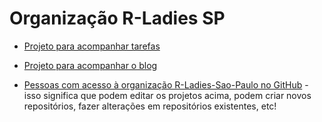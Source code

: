 # Organização R-Ladies SP


- [Projeto para acompanhar tarefas](https://github.com/orgs/R-Ladies-Sao-Paulo/projects/2/views/1)

- [Projeto para acompanhar o blog](https://github.com/orgs/R-Ladies-Sao-Paulo/projects/1)

- [Pessoas com acesso à organização R-Ladies-Sao-Paulo no GitHub](https://github.com/orgs/R-Ladies-Sao-Paulo/people) - isso significa que podem editar os projetos acima, podem criar novos repositórios, fazer alterações em repositórios existentes, etc!
